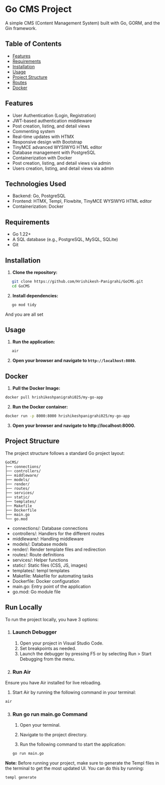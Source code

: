 # Go CMS Project

A simple CMS (Content Management System) built with Go, GORM, and the Gin framework.

## Table of Contents

- [Features](#features)
- [Requirements](#requirements)
- [Installation](#installation)
- [Usage](#usage)
- [Project Structure](#project-structure)
- [Routes](#routes)
- [Docker](#docker)

## Features

- User Authentication (Login, Registration)
- JWT-based authentication middleware 
- Post creation, listing, and detail views 
- Commenting system
- Real-time updates with HTMX 
- Responsive design with Bootstrap 
- TinyMCE advanced WYSIWYG HTML editor 
- Database management with PostgreSQL 
- Containerization with Docker 
- Post creation, listing, and detail views via admin
- Users creation, listing, and detail views via admin

## Technologies Used
- Backend: Go, PostgreSQL
- Frontend: HTMX, Templ, Flowbite, TinyMCE WYSIWYG HTML editor
- Containerization: Docker

## Requirements

- Go 1.22+
- A SQL database (e.g., PostgreSQL, MySQL, SQLite)
- Git

## Installation

1. **Clone the repository:**

```sh
   git clone https://github.com/Hrishikesh-Panigrahi/GoCMS.git
   cd GoCMS
   ```

2. **Install dependencies:**

```sh
   go mod tidy
   ```

And you are all set

## Usage

1. **Run the application:**

```sh
   air
   ```

2. **Open your browser and navigate to `http://localhost:8080`.**

## Docker

1. **Pull the Docker Image:**
```sh
docker pull hrishikeshpanigrahi025/my-go-app
```

2. **Run the Docker container:**
```sh
docker run -p 8000:8000 hrishikeshpanigrahi025/my-go-app
```

3. **Open your browser and navigate to http://localhost:8000.**

## Project Structure
The project structure follows a standard Go project layout:

```
GoCMS/
├── connections/
├── controllers/
├── middleware/
├── models/
├── render/
├── routes/
├── services/
├── static/
├── templates/
├── Makefile
├── Dockerfile
├── main.go
└── go.mod
```

- connections/: Database connections
- controllers/: Handlers for the different routes
- middleware/: Handling middleware   
- models/: Database models
- render/: Render template files and redirection
- routes/: Route definitions
- services/: Helper functions
- static/: Static files (CSS, JS, images)
- templates/: templ templates
- Makefile: Makefile for automating tasks
- Dockerfile: Docker configuration
- main.go: Entry point of the application
- go.mod: Go module file

## Run Locally
To run the project locally, you have 3 options:

1. ### Launch Debugger
   1. Open your project in Visual Studio Code.
   2. Set breakpoints as needed.
   3. Launch the debugger by pressing F5 or by selecting Run > Start Debugging from the menu.

2. ### Run Air
Ensure you have Air installed for live reloading.

   1. Start Air by running the following command in your terminal:
   ```sh
   air
   ```

3. ### Run go run main.go Command
   1. Open your terminal.

   2. Navigate to the project directory.

   3. Run the following command to start the application:
   ```sh
   go run main.go
   ```

**Note:** Before running your project, make sure to generate the Templ files in the terminal to get the most updated UI. You can do this by running:
```sh
templ generate
```